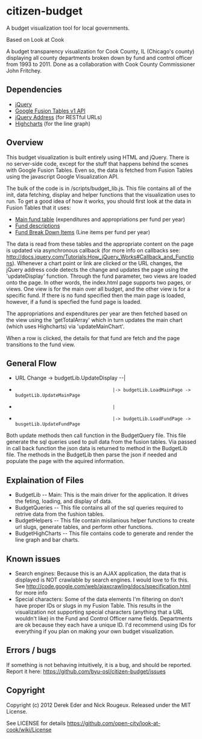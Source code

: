 citizen-budget
==============

A budget visualization tool for local governments.

Based on Look at Cook

A budget transparency visualization for Cook County, IL (Chicago's county) displaying all county departments broken down by fund and control officer from 1993 to 2011. Done as a collaboration with Cook County Commissioner John Fritchey.

Dependencies
------------

- [jQuery](http://jquery.com)
- [Google Fusion Tables v1 API](https://developers.google.com/fusiontables/docs/v1/getting_started)
- [jQuery Address](http://www.asual.com/jquery/address/) (for RESTful URLs)
- [Highcharts](http://www.highcharts.com/) (for the line graph)

Overview
--------

This budget visualization is built entirely using HTML and jQuery. There is no server-side code, except for the stuff that happens behind the scenes with Google Fusion Tables. Even so, the data is fetched from Fusion Tables using the javascript Google Visualization API.

The bulk of the code is in /scripts/budget_lib.js. This file contains all of the init, data fetching, display and helper functions that the visualization uses to run. To get a good idea of how it works, you should first look at the data in Fusion Tables that it uses:

 - [Main fund table](https://www.google.com/fusiontables/DataSource?docid=1WAx1a_FduyZIme5LG2LwkLgoqKfXahlagTctJ_o) (expenditures and appropriations per fund per year)
 - [Fund descriptions](https://www.google.com/fusiontables/DataSource?docid=1qrXUrlwMlihxJiBDLcLQFE5w-4lvrR3YWcuj2EE)
 - [Fund Break Down Items](https://www.google.com/fusiontables/DataSource?docid=1WAx1a_FduyZIme5LG2LwkLgoqKfXahlagTctJ_o) (Line items per fund per year)

The data is read from these tables and the appropriate content on the page is updated via asynchronous callback (for more info on callbacks see: http://docs.jquery.com/Tutorials:How_jQuery_Works#Callback_and_Functions). Whenever a chart point or link are clicked or the URL changes, the jQuery address code detects the change and updates the page using the 'updateDisplay' function. Through the fund parameter, two views are loaded onto the page.  In other words, the index.html page supports two pages, or views.  One view is for the main over all budget, and the other view is for a specific fund.  If there is no fund specified then the main page is loaded, however, if a fund is specfied the fund page is loaded.

The appropriations and expenditures per year are then fetched based on the view using the 'getTotalArray' which in turn updates the main chart (which uses Highcharts) via 'updateMainChart'. 

When a row is clicked, the details for that fund are fetch and the page transitions to the fund view.

General Flow
------------
- URL Change -> budgetLib.UpdateDisplay --|
-                                         |-> budgetLib.LoadMainPage -> budgetLib.UpdateMainPage
-                                         |
-                                         |-> budgetLib.LoadFundPage -> busgetLib.UpdateFundPage

Both update methods then call function in the BudgetQuery file.  This file generate the sql queries
used to pull data from the fusion tables.  Via passed in call back function the json data is returned
to method in the BudgetLib file.  The methods in the BudgetLib then parse the json if needed and
populate the page with the aquired information.


Explaination of Files
------------
- BudgetLib -- Main: This is the main driver for the application.  It drives the feting, loading, and display of data.
- BudgetQueries -- This file contains all of the sql queries required to retrive data from the fushion tables.
- BudgetHelpers -- This file contain misilanious helper functions to create url slugs, generate tables, and perform other functions.
- BudgetHighCharts -- This file contains code to generate and render the line graph and bar charts.


Known issues
------------

 - Search engines: Because this is an AJAX application, the data that is displayed is NOT crawlable by search engines. I would love to fix this. See http://code.google.com/web/ajaxcrawling/docs/specification.html for more info
 - Special characters: Some of the data elements I'm filtering on don't have proper IDs or slugs in my Fusion Table. This results in the visualization not supporting special characters (anything that a URL wouldn't like) in the Fund and Control Officer name fields. Departments are ok because they each have a unique ID. I'd recommend using IDs for everything if you plan on making your own budget visualization.

Errors / bugs
-------------

If something is not behaving intuitively, it is a bug, and should be reported.
Report it here: https://github.com/byu-osl/citizen-budget/issues


Copyright
---------

Copyright (c) 2012 Derek Eder and Nick Rougeux. Released under the MIT License.

See LICENSE for details https://github.com/open-city/look-at-cook/wiki/License
